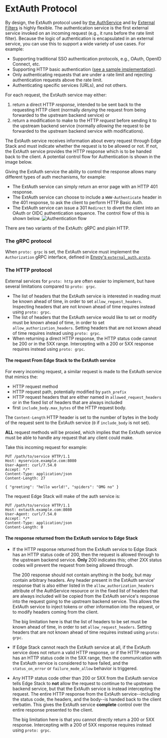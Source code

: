 # ExtAuth Protocol

By design, the ExtAuth protocol used by [the AuthService](../auth-service) and by [External Filters](../../../using/filters/) is highly flexible. The authentication service is the first external service invoked on an incoming request (e.g., it runs before the rate limit filter). Because the logic of authentication is encapsulated in an external service, you can use this to support a wide variety of use cases. For example:

* Supporting traditional SSO authentication protocols, e.g., OAuth, OpenID Connect, etc.
* Supporting HTTP basic authentication ([see a sample implementation](https://github.com/datawire/ambassador-auth-httpbasic)).
* Only authenticating requests that are under a rate limit and rejecting authentication requests above the rate limit.
* Authenticating specific services (URLs), and not others.

For each request, the ExtAuth service may either:
 1. return a direct HTTP *response*, intended to be sent back to the requesting HTTP client (normally *denying* the request from being forwarded to the upstream backend service) or
 2. return a modification to make to the HTTP *request* before sending it to the upstream backend service (normally *allowing* the request to be forwarded to the upstream backend service with modifications).

The ExtAuth service receives information about every request through Edge Stack and must indicate whether the request is to be allowed or not.  If not, the ExtAuth service provides the HTTP response which is to be handed back to the client.  A potential control flow for Authentication is shown in the image below.

Giving the ExtAuth service the ability to control the response allows many different types of auth mechanisms, for example:

- The ExtAuth service can simply return an error page with an HTTP 401 response.
- The ExtAuth service can choose to include a `WWW-Authenticate` header in the 401 response, to ask the client to perform HTTP Basic Auth.
- The ExtAuth service can issue a 301 `Redirect` to divert the client into an OAuth or OIDC authentication sequence.  The control flow of this is shown below.  ![Authentication flow](../../../../images/auth-flow.png)

There are two variants of the ExtAuth: gRPC and plain HTTP.

### The gRPC protocol

When `proto: grpc` is set, the ExtAuth service must implement the `Authorization` gRPC interface, defined in [Envoy's `external_auth.proto`](https://github.com/datawire/ambassador/blob/master/api/envoy/service/auth/v2/external_auth.proto).

### The HTTP protocol

External services for `proto: http` are often easier to implement, but have several limitations compared to `proto: grpc`.
 - The list of headers that the ExtAuth service is interested in reading must be known ahead of time, in order to set `allow_request_headers`.  Inspecting headers that are not known ahead of time requires instead using `proto: grpc`.
 - The list of headers that the ExtAuth service would like to set or modify must be known ahead of time, in order to set `allow_authorization_headers`.  Setting headers that are not known ahead of time requires instead using `proto: grpc`.
 - When returning a direct HTTP response, the HTTP status code cannot be 200 or in the 5XX range.  Intercepting with a 200 or 5XX response requires instead using `proto: grpc`.

#### The request From Edge Stack to the ExtAuth service

For every incoming request, a similar request is made to the ExtAuth service that mimics the:
 - HTTP request method
 - HTTP request path, potentially modified by `path_prefix`
 - HTTP request headers that are either named in `allowed_request_headers` or in the fixed list of headers that are always included
 - first `include_body.max_bytes` of the HTTP request body.

The `Content-Length` HTTP header is set to the number of bytes in the body of the request sent to the ExtAuth service (`0` if `include_body` is not set).

**ALL** request methods will be proxied, which implies that the ExtAuth service must be able to handle any request that any client could make.

Take this incoming request for example:

```
PUT /path/to/service HTTP/1.1
Host: myservice.example.com:8080
User-Agent: curl/7.54.0
Accept: */*
Content-Type: application/json
Content-Length: 27

{ "greeting": "hello world!", "spiders": "OMG no" }
```

The request Edge Stack will make of the auth service is:

```
PUT /path/to/service HTTP/1.1
Host: extauth.example.com:8080
User-Agent: curl/7.54.0
Accept: */*
Content-Type: application/json
Content-Length: 0
```

#### The response returned from the ExtAuth service to Edge Stack

 - If the HTTP response returned from the ExtAuth service to Edge Stack has an HTTP status code of 200, then the request is allowed through to the upstream backend service.  **Only** 200 indicates this; other 2XX status codes will prevent the request from being allowed through.

   The 200 response should not contain anything in the body, but may contain arbitrary headers.  Any header present in the ExtAuth service' response that is also either listed in the `allow_authorization_headers` attribute of the AuthService resource or in the fixed list of headers that are always included will be copied from the ExtAuth service's response into the request going to the upstream backend service.  This allows the ExtAuth service to inject tokens or other information into the request, or to modify headers coming from the client.

   The big limitation here is that the list of headers to be set must be known ahead of time, in order to set `allow_request_headers`.  Setting headers that are not known ahead of time requires instead using `proto: grpc`.

 - If Edge Stack cannot reach the ExtAuth service at all, if the ExtAuth service does not return a valid HTTP response, or if the HTTP response has an HTTP status code in the 5XX range, then the communication with the ExtAuth service is considered to have failed, and the `status_on_error` or `failure_mode_allow` behavior is triggered.

 - Any HTTP status code other than 200 or 5XX from the ExtAuth service tells Edge Stack to **not** allow the request to continue to the upstream backend service, but that the ExtAuth service is instead intercepting the request.  The entire HTTP response from the ExtAuth service--including the status code, the headers, and the body--is handed back to the client verbatim. This gives the ExtAuth service **complete** control over the entire response presented to the client.

   The big limitation here is that you cannot directly return a 200 or 5XX response.  Intercepting with a 200 of 5XX response requires instead using `proto: grpc`.
